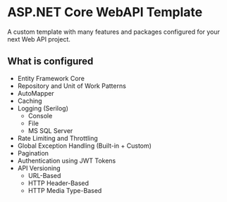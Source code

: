 # ASP.NET Core WebAPI Template
 A custom template with many features and packages configured for your next Web API project.

## What is configured
+ Entity Framework Core
+ Repository and Unit of Work Patterns
+ AutoMapper
+ Caching
+ Logging (Serilog)
  + Console
  + File
  + MS SQL Server
+ Rate Limiting and Throttling
+ Global Exception Handling (Built-in + Custom)
+ Pagination
+ Authentication using JWT Tokens
+ API Versioning
  + URL-Based
  + HTTP Header-Based
  + HTTP Media Type-Based
